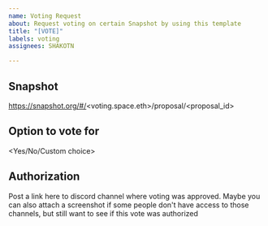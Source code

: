 ```yaml
---
name: Voting Request
about: Request voting on certain Snapshot by using this template
title: "[VOTE]"
labels: voting
assignees: SHAKOTN

---
```


## Snapshot
https://snapshot.org/#/<voting.space.eth>/proposal/<proposal_id>

## Option to vote for
<Yes/No/Custom choice>

## Authorization
Post a link here to discord channel where voting was approved.
Maybe you can also attach a screenshot if some people don't have access to those channels, but still want to see if this vote was authorized
